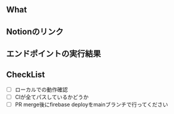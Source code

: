 ## What

## Notionのリンク

## エンドポイントの実行結果

## CheckList

- [ ] ローカルでの動作確認
- [ ] CIが全てパスしているかどうか
- [ ] PR merge後にfirebase deployをmainブランチで行ってください
